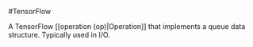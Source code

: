 #TensorFlow

A TensorFlow [[operation (op)|Operation]] that implements a queue data
structure. Typically used in I/O.


